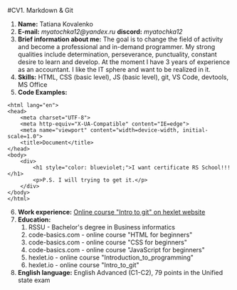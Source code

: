 #CV1. Markdown & Git
1. **Name:** Tatiana Kovalenko
2. **E-mail:** _myatochka12@yandex.ru_ **discord:** _myatochka12_
3. **Brief information about me:** The goal is to change the field of activity and become a professional and in-demand programmer. My strong qualities include determination, perseverance, punctuality, constant desire to learn and develop. At the moment I have 3 years of experience as an accountant. I like the IT sphere and want to be realized in it.
4. **Skills:** HTML, CSS (basic level), JS (basic level), git, VS Code, devtools, MS Office
5. **Code Examples:** 
```<!DOCTYPE html>
<html lang="en">
<head>
    <meta charset="UTF-8">
    <meta http-equiv="X-UA-Compatible" content="IE=edge">
    <meta name="viewport" content="width=device-width, initial-scale=1.0">
    <title>Document</title>
</head>
<body>
    <div>
        <h1 style="color: blueviolet;">I want certificate RS School!!!</h1>
        <p>P.S. I will trying to get it.</p>
    </div>
</body>
</html>
```
6. **Work experience:**
[Online course "Intro to git" on hexlet website](https://github.com/myatochka12/hexlet-git)
7. **Education:** 
    1. RSSU - Bachelor's degree in Business informatics
    2. code-basics.com - online course "HTML for beginners"
    3. code-basics.com - online course "CSS for beginners"
    4. code-basics.com - online course "JavaScript for beginners"
    5. hexlet.io - online course "Introduction_to_programming"
    6. hexlet.io - online course "Intro_to_git"
8. **English language:** English Advanced (C1-C2), 79 points in the Unified state exam
